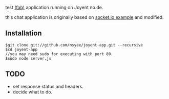 test [(fab)](http://fabjs.org) application running on Joyent no.de.

this chat application is originally based on [socket.io example](http://github.com/LearnBoost/Socket.IO-node/tree/master/example/) and modified.

## Installation

	$git clone git://github.com/nsyee/joyent-app.git --recursive
	$cd joyent-app
	//you may need sudo for executing with port 80.
	$sudo node server.js

## TODO
* set response status and headers.
* decide what to do.
